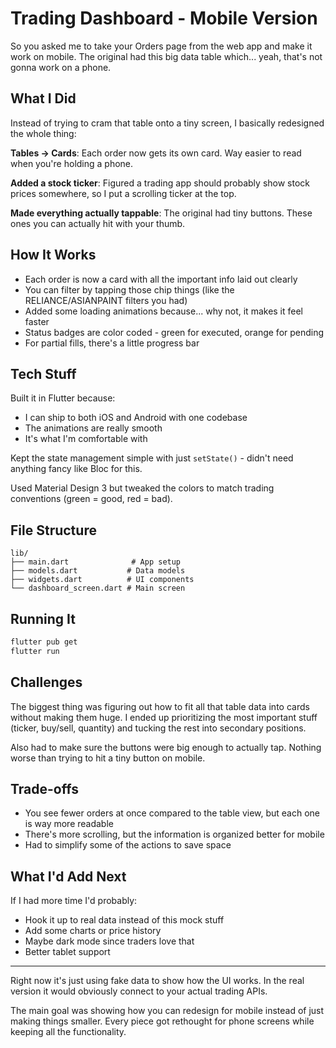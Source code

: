 # Trading Dashboard - Mobile Version

So you asked me to take your Orders page from the web app and make it work on mobile. The original had this big data table which... yeah, that's not gonna work on a phone.

## What I Did

Instead of trying to cram that table onto a tiny screen, I basically redesigned the whole thing:

**Tables → Cards**: Each order now gets its own card. Way easier to read when you're holding a phone.

**Added a stock ticker**: Figured a trading app should probably show stock prices somewhere, so I put a scrolling ticker at the top.

**Made everything actually tappable**: The original had tiny buttons. These ones you can actually hit with your thumb.

## How It Works

- Each order is now a card with all the important info laid out clearly
- You can filter by tapping those chip things (like the RELIANCE/ASIANPAINT filters you had)
- Added some loading animations because... why not, it makes it feel faster
- Status badges are color coded - green for executed, orange for pending
- For partial fills, there's a little progress bar

## Tech Stuff

Built it in Flutter because:
- I can ship to both iOS and Android with one codebase
- The animations are really smooth
- It's what I'm comfortable with

Kept the state management simple with just `setState()` - didn't need anything fancy like Bloc for this.

Used Material Design 3 but tweaked the colors to match trading conventions (green = good, red = bad).

## File Structure
```
lib/
├── main.dart              # App setup
├── models.dart           # Data models  
├── widgets.dart          # UI components
└── dashboard_screen.dart # Main screen
```

## Running It
```bash
flutter pub get
flutter run
```

## Challenges

The biggest thing was figuring out how to fit all that table data into cards without making them huge. I ended up prioritizing the most important stuff (ticker, buy/sell, quantity) and tucking the rest into secondary positions.

Also had to make sure the buttons were big enough to actually tap. Nothing worse than trying to hit a tiny button on mobile.

## Trade-offs

- You see fewer orders at once compared to the table view, but each one is way more readable
- There's more scrolling, but the information is organized better for mobile
- Had to simplify some of the actions to save space

## What I'd Add Next

If I had more time I'd probably:
- Hook it up to real data instead of this mock stuff
- Add some charts or price history
- Maybe dark mode since traders love that
- Better tablet support

---

Right now it's just using fake data to show how the UI works. In the real version it would obviously connect to your actual trading APIs.

The main goal was showing how you can redesign for mobile instead of just making things smaller. Every piece got rethought for phone screens while keeping all the functionality.